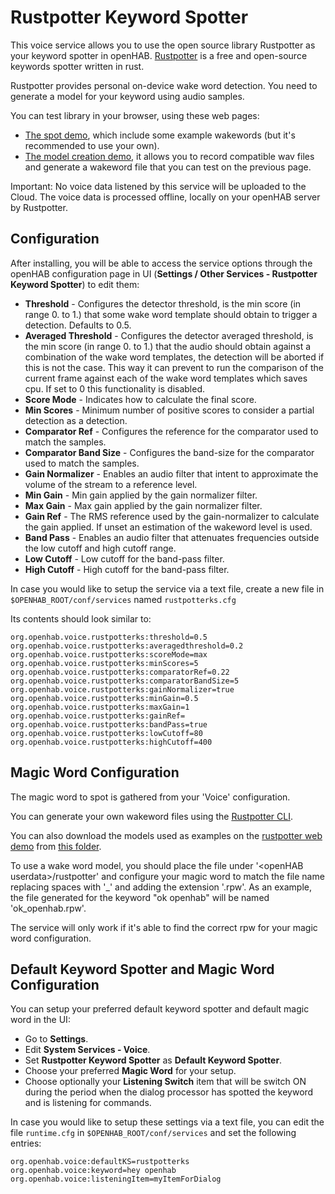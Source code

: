 # Rustpotter Keyword Spotter

This voice service allows you to use the open source library Rustpotter as your keyword spotter in openHAB.
[Rustpotter](https://github.com/GiviMAD/rustpotter) is a free and open-source keywords spotter written in rust.

Rustpotter provides personal on-device wake word detection. You need to generate a model for your keyword using audio samples.

You can test library in your browser, using these web pages:

* [The spot demo](https://givimad.github.io/rustpotter-worklet-demo/), which include some example wakewords (but it's recommended to use your own).
* [The model creation demo](https://givimad.github.io/rustpotter-create-model-demo/), it allows you to record compatible wav files and generate a wakeword file that you can test on the previous page.

Important: No voice data listened by this service will be uploaded to the Cloud.
The voice data is processed offline, locally on your openHAB server by Rustpotter.

## Configuration

After installing, you will be able to access the service options through the openHAB configuration page in UI (**Settings / Other Services - Rustpotter Keyword Spotter**) to edit them:

* **Threshold** - Configures the detector threshold, is the min score (in range 0. to 1.) that some wake word template should obtain to trigger a detection. Defaults to 0.5.
* **Averaged Threshold** - Configures the detector averaged threshold, is the min score (in range 0. to 1.) that the audio should obtain against a combination of the wake word templates, the detection will be aborted if this is not the case. This way it can prevent to run the comparison of the current frame against each of the wake word templates which saves cpu. If set to 0 this functionality is disabled.
* **Score Mode** - Indicates how to calculate the final score.
* **Min Scores** - Minimum number of positive scores to consider a partial detection as a detection.
* **Comparator Ref** - Configures the reference for the comparator used to match the samples.
* **Comparator Band Size** - Configures the band-size for the comparator used to match the samples.
* **Gain Normalizer** - Enables an audio filter that intent to approximate the volume of the stream to a reference level.
* **Min Gain** - Min gain applied by the gain normalizer filter.
* **Max Gain** - Max gain applied by the gain normalizer filter.
* **Gain Ref** - The RMS reference used by the gain-normalizer to calculate the gain applied. If unset an estimation of the wakeword level is used.
* **Band Pass** - Enables an audio filter that attenuates frequencies outside the low cutoff and high cutoff range.
* **Low Cutoff** - Low cutoff for the band-pass filter.
* **High Cutoff** - High cutoff for the band-pass filter.

In case you would like to setup the service via a text file, create a new file in `$OPENHAB_ROOT/conf/services` named `rustpotterks.cfg`

Its contents should look similar to:

```
org.openhab.voice.rustpotterks:threshold=0.5
org.openhab.voice.rustpotterks:averagedthreshold=0.2
org.openhab.voice.rustpotterks:scoreMode=max
org.openhab.voice.rustpotterks:minScores=5
org.openhab.voice.rustpotterks:comparatorRef=0.22
org.openhab.voice.rustpotterks:comparatorBandSize=5
org.openhab.voice.rustpotterks:gainNormalizer=true
org.openhab.voice.rustpotterks:minGain=0.5
org.openhab.voice.rustpotterks:maxGain=1
org.openhab.voice.rustpotterks:gainRef=
org.openhab.voice.rustpotterks:bandPass=true
org.openhab.voice.rustpotterks:lowCutoff=80
org.openhab.voice.rustpotterks:highCutoff=400
```

## Magic Word Configuration

The magic word to spot is gathered from your 'Voice' configuration. 

You can generate your own wakeword files using the [Rustpotter CLI](https://github.com/GiviMAD/rustpotter-cli).

You can also download the models used as examples on the [rustpotter web demo](https://givimad.github.io/rustpotter-worklet-demo/) from [this folder](https://github.com/GiviMAD/rustpotter-worklet-demo/tree/main/static).

To use a wake word model, you should place the file under '\<openHAB userdata\>/rustpotter' and configure your magic word to match the file name replacing spaces with '_' and adding the extension '.rpw'.
As an example, the file generated for the keyword "ok openhab" will be named 'ok_openhab.rpw'.

The service will only work if it's able to find the correct rpw for your magic word configuration.


## Default Keyword Spotter and Magic Word Configuration

You can setup your preferred default keyword spotter and default magic word in the UI:

* Go to **Settings**.
* Edit **System Services - Voice**.
* Set **Rustpotter Keyword Spotter** as **Default Keyword Spotter**.
* Choose your preferred **Magic Word** for your setup.
* Choose optionally your **Listening Switch** item that will be switch ON during the period when the dialog processor has spotted the keyword and is listening for commands.

In case you would like to setup these settings via a text file, you can edit the file `runtime.cfg` in `$OPENHAB_ROOT/conf/services` and set the following entries:

```
org.openhab.voice:defaultKS=rustpotterks
org.openhab.voice:keyword=hey openhab
org.openhab.voice:listeningItem=myItemForDialog
```

